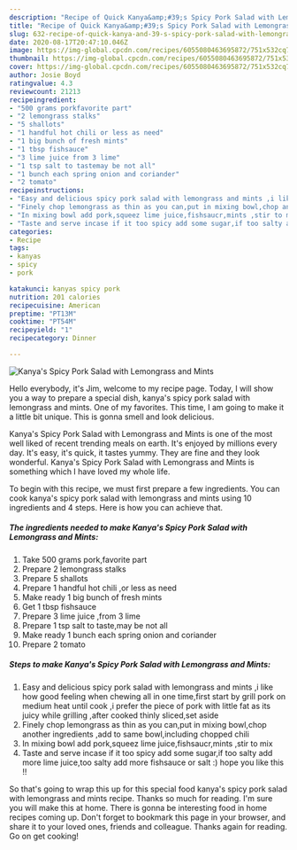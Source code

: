 ```yaml
---
description: "Recipe of Quick Kanya&amp;#39;s Spicy Pork Salad with Lemongrass and Mints"
title: "Recipe of Quick Kanya&amp;#39;s Spicy Pork Salad with Lemongrass and Mints"
slug: 632-recipe-of-quick-kanya-and-39-s-spicy-pork-salad-with-lemongrass-and-mints
date: 2020-08-17T20:47:10.046Z
image: https://img-global.cpcdn.com/recipes/6055080463695872/751x532cq70/kanyas-spicy-pork-salad-with-lemongrass-and-mints-recipe-main-photo.jpg
thumbnail: https://img-global.cpcdn.com/recipes/6055080463695872/751x532cq70/kanyas-spicy-pork-salad-with-lemongrass-and-mints-recipe-main-photo.jpg
cover: https://img-global.cpcdn.com/recipes/6055080463695872/751x532cq70/kanyas-spicy-pork-salad-with-lemongrass-and-mints-recipe-main-photo.jpg
author: Josie Boyd
ratingvalue: 4.3
reviewcount: 21213
recipeingredient:
- "500 grams porkfavorite part"
- "2 lemongrass stalks"
- "5 shallots"
- "1 handful hot chili or less as need"
- "1 big bunch of fresh mints"
- "1 tbsp fishsauce"
- "3 lime juice from 3 lime"
- "1 tsp salt to tastemay be not all"
- "1 bunch each spring onion and coriander"
- "2 tomato"
recipeinstructions:
- "Easy and delicious spicy pork salad with lemongrass and mints ,i like how good feeling when chewing all in one time,first start by grill pork on medium heat until cook ,i prefer the piece of pork with little fat as its juicy while grilling ,after cooked thinly sliced,set aside"
- "Finely chop lemongrass as thin as you can,put in mixing bowl,chop another ingredients ,add to same bowl,including chopped chili"
- "In mixing bowl add pork,squeez lime juice,fishsaucr,mints ,stir to mix"
- "Taste and serve incase if it too spicy add some sugar,if too salty add more lime juice,too salty add more fishsauce or salt :) hope you like this !!"
categories:
- Recipe
tags:
- kanyas
- spicy
- pork

katakunci: kanyas spicy pork 
nutrition: 201 calories
recipecuisine: American
preptime: "PT13M"
cooktime: "PT54M"
recipeyield: "1"
recipecategory: Dinner

---
```



![Kanya&#39;s Spicy Pork Salad with Lemongrass and Mints](https://img-global.cpcdn.com/recipes/6055080463695872/751x532cq70/kanyas-spicy-pork-salad-with-lemongrass-and-mints-recipe-main-photo.jpg)

Hello everybody, it's Jim, welcome to my recipe page. Today, I will show you a way to prepare a special dish, kanya&#39;s spicy pork salad with lemongrass and mints. One of my favorites. This time, I am going to make it a little bit unique. This is gonna smell and look delicious.



Kanya&#39;s Spicy Pork Salad with Lemongrass and Mints is one of the most well liked of recent trending meals on earth. It's enjoyed by millions every day. It's easy, it's quick, it tastes yummy. They are fine and they look wonderful. Kanya&#39;s Spicy Pork Salad with Lemongrass and Mints is something which I have loved my whole life.


To begin with this recipe, we must first prepare a few ingredients. You can cook kanya&#39;s spicy pork salad with lemongrass and mints using 10 ingredients and 4 steps. Here is how you can achieve that.

<!--inarticleads1-->

##### The ingredients needed to make Kanya&#39;s Spicy Pork Salad with Lemongrass and Mints:

1. Take 500 grams pork,favorite part
1. Prepare 2 lemongrass stalks
1. Prepare 5 shallots
1. Prepare 1 handful hot chili ,or less as need
1. Make ready 1 big bunch of fresh mints
1. Get 1 tbsp fishsauce
1. Prepare 3 lime juice ,from 3 lime
1. Prepare 1 tsp salt to taste,may be not all
1. Make ready 1 bunch each spring onion and coriander
1. Prepare 2 tomato




<!--inarticleads2-->

##### Steps to make Kanya&#39;s Spicy Pork Salad with Lemongrass and Mints:

1. Easy and delicious spicy pork salad with lemongrass and mints ,i like how good feeling when chewing all in one time,first start by grill pork on medium heat until cook ,i prefer the piece of pork with little fat as its juicy while grilling ,after cooked thinly sliced,set aside
1. Finely chop lemongrass as thin as you can,put in mixing bowl,chop another ingredients ,add to same bowl,including chopped chili
1. In mixing bowl add pork,squeez lime juice,fishsaucr,mints ,stir to mix
1. Taste and serve incase if it too spicy add some sugar,if too salty add more lime juice,too salty add more fishsauce or salt :) hope you like this !!




So that's going to wrap this up for this special food kanya&#39;s spicy pork salad with lemongrass and mints recipe. Thanks so much for reading. I'm sure you will make this at home. There is gonna be interesting food in home recipes coming up. Don't forget to bookmark this page in your browser, and share it to your loved ones, friends and colleague. Thanks again for reading. Go on get cooking!
